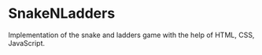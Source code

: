 # SnakeNLadders
Implementation of the snake and ladders game with the help of HTML, CSS, JavaScript.

